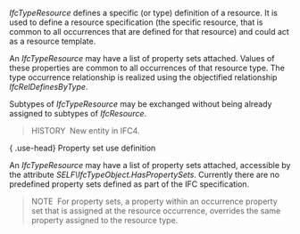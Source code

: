 ﻿_IfcTypeResource_ defines a specific (or type) definition of a resource. It is used to define a resource specification (the specific resource, that is common to all occurrences that are defined for that resource) and could act as a resource template.

An _IfcTypeResource_ may have a list of property sets attached. Values of these properties are common to all occurrences of that resource type. The type occurrence relationship is realized using the objectified relationship _IfcRelDefinesByType_.

Subtypes of _IfcTypeResource_ may be exchanged without being already assigned to subtypes of _IfcResource_.

> HISTORY&nbsp; New entity in IFC4.

{ .use-head}
Property set use definition

An _IfcTypeResource_ may have a list of property sets attached, accessible by the attribute _SELF\IfcTypeObject.HasPropertySets_. Currently there are no predefined property sets defined as part of the IFC specification.

> NOTE&nbsp; For property sets, a property within an occurrence property set that is assigned at the resource occurrence, overrides the same property assigned to the resource type.
